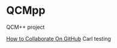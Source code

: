 # QCMpp
QCM++ project

[How to Collaborate On GitHub](https://code.tutsplus.com/tutorials/how-to-collaborate-on-github--net-34267)
Carl
testing
